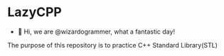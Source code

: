 # LazyCPP
- 👋 Hi, we are @wizardogrammer, what a fantastic day!

The purpose of this repository is to practice C++ Standard Library(STL)